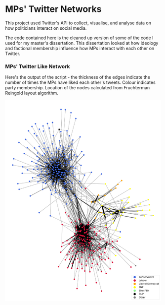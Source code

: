 # MPs' Twitter Networks 
This project used Twitter's API to collect, visualise, and analyse data on how politicians interact on social media. 

The code contained here is the cleaned up version of some of the code I used for my master's dissertation. This dissertation looked at how ideology and factional membership influence how MPs interact with each other on Twitter.

### MPs' Twitter Like Network 
Here's the output of the script - the thickness of the edges indicate the number of times the MPs have liked each other's tweets. Colour indicates party membership. Location of the nodes calculated from Fruchterman Reingold layout algorithm.

![alt text](https://github.com/hymeram/mp_twitter_networks/blob/main/like_network.png)
